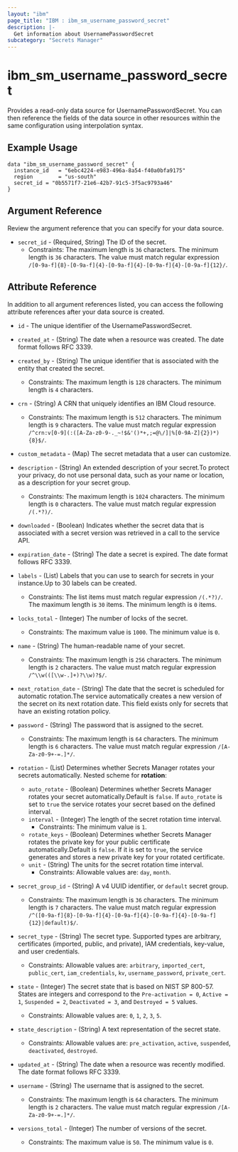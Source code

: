 ```yaml
---
layout: "ibm"
page_title: "IBM : ibm_sm_username_password_secret"
description: |-
  Get information about UsernamePasswordSecret
subcategory: "Secrets Manager"
---
```


# ibm_sm_username_password_secret

Provides a read-only data source for UsernamePasswordSecret. You can then reference the fields of the data source in other resources within the same configuration using interpolation syntax.

## Example Usage

```hcl
data "ibm_sm_username_password_secret" {
  instance_id   = "6ebc4224-e983-496a-8a54-f40a0bfa9175"
  region        = "us-south"
  secret_id = "0b5571f7-21e6-42b7-91c5-3f5ac9793a46"
}
```

## Argument Reference

Review the argument reference that you can specify for your data source.

* `secret_id` - (Required, String) The ID of the secret.
  * Constraints: The maximum length is `36` characters. The minimum length is `36` characters. The value must match regular expression `/[0-9a-f]{8}-[0-9a-f]{4}-[0-9a-f]{4}-[0-9a-f]{4}-[0-9a-f]{12}/`.

## Attribute Reference

In addition to all argument references listed, you can access the following attribute references after your data source is created.

* `id` - The unique identifier of the UsernamePasswordSecret.
* `created_at` - (String) The date when a resource was created. The date format follows RFC 3339.

* `created_by` - (String) The unique identifier that is associated with the entity that created the secret.
  * Constraints: The maximum length is `128` characters. The minimum length is `4` characters.

* `crn` - (String) A CRN that uniquely identifies an IBM Cloud resource.
  * Constraints: The maximum length is `512` characters. The minimum length is `9` characters. The value must match regular expression `/^crn:v[0-9](:([A-Za-z0-9-._~!$&'()*+,;=@\/]|%[0-9A-Z]{2})*){8}$/`.

* `custom_metadata` - (Map) The secret metadata that a user can customize.

* `description` - (String) An extended description of your secret.To protect your privacy, do not use personal data, such as your name or location, as a description for your secret group.
  * Constraints: The maximum length is `1024` characters. The minimum length is `0` characters. The value must match regular expression `/(.*?)/`.

* `downloaded` - (Boolean) Indicates whether the secret data that is associated with a secret version was retrieved in a call to the service API.

* `expiration_date` - (String) The date a secret is expired. The date format follows RFC 3339.

* `labels` - (List) Labels that you can use to search for secrets in your instance.Up to 30 labels can be created.
  * Constraints: The list items must match regular expression `/(.*?)/`. The maximum length is `30` items. The minimum length is `0` items.

* `locks_total` - (Integer) The number of locks of the secret.
  * Constraints: The maximum value is `1000`. The minimum value is `0`.

* `name` - (String) The human-readable name of your secret.
  * Constraints: The maximum length is `256` characters. The minimum length is `2` characters. The value must match regular expression `/^\\w(([\\w-.]+)?\\w)?$/`.

* `next_rotation_date` - (String) The date that the secret is scheduled for automatic rotation.The service automatically creates a new version of the secret on its next rotation date. This field exists only for secrets that have an existing rotation policy.

* `password` - (String) The password that is assigned to the secret.
  * Constraints: The maximum length is `64` characters. The minimum length is `6` characters. The value must match regular expression `/[A-Za-z0-9+-=.]*/`.

* `rotation` - (List) Determines whether Secrets Manager rotates your secrets automatically.
Nested scheme for **rotation**:
	* `auto_rotate` - (Boolean) Determines whether Secrets Manager rotates your secret automatically.Default is `false`. If `auto_rotate` is set to `true` the service rotates your secret based on the defined interval.
	* `interval` - (Integer) The length of the secret rotation time interval.
	  * Constraints: The minimum value is `1`.
	* `rotate_keys` - (Boolean) Determines whether Secrets Manager rotates the private key for your public certificate automatically.Default is `false`. If it is set to `true`, the service generates and stores a new private key for your rotated certificate.
	* `unit` - (String) The units for the secret rotation time interval.
	  * Constraints: Allowable values are: `day`, `month`.

* `secret_group_id` - (String) A v4 UUID identifier, or `default` secret group.
  * Constraints: The maximum length is `36` characters. The minimum length is `7` characters. The value must match regular expression `/^([0-9a-f]{8}-[0-9a-f]{4}-[0-9a-f]{4}-[0-9a-f]{4}-[0-9a-f]{12}|default)$/`.

* `secret_type` - (String) The secret type. Supported types are arbitrary, certificates (imported, public, and private), IAM credentials, key-value, and user credentials.
  * Constraints: Allowable values are: `arbitrary`, `imported_cert`, `public_cert`, `iam_credentials`, `kv`, `username_password`, `private_cert`.

* `state` - (Integer) The secret state that is based on NIST SP 800-57. States are integers and correspond to the `Pre-activation = 0`, `Active = 1`,  `Suspended = 2`, `Deactivated = 3`, and `Destroyed = 5` values.
  * Constraints: Allowable values are: `0`, `1`, `2`, `3`, `5`.

* `state_description` - (String) A text representation of the secret state.
  * Constraints: Allowable values are: `pre_activation`, `active`, `suspended`, `deactivated`, `destroyed`.

* `updated_at` - (String) The date when a resource was recently modified. The date format follows RFC 3339.

* `username` - (String) The username that is assigned to the secret.
  * Constraints: The maximum length is `64` characters. The minimum length is `2` characters. The value must match regular expression `/[A-Za-z0-9+-=.]*/`.

* `versions_total` - (Integer) The number of versions of the secret.
  * Constraints: The maximum value is `50`. The minimum value is `0`.

